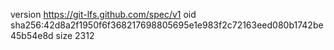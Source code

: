 version https://git-lfs.github.com/spec/v1
oid sha256:42d8a2f1950f6f368217698805695e1e983f2c72163eed080b1742be45b54e8d
size 2312
